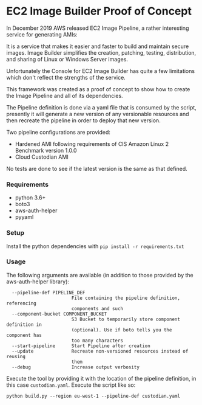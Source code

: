 # EC2 Image Builder Proof of Concept


In December 2019 AWS released EC2 Image Pipeline, a rather interesting service for generating AMIs:

It is a service that makes it easier and faster to build and maintain secure images. Image Builder simplifies the creation, patching, testing, distribution, and sharing of Linux or Windows Server images.

Unfortunately the Console for EC2 Image Builder has quite a few limitations which don't reflect the strengths of the service.

This framework was created as a proof of concept to show how to create the Image Pipeline and all of its dependencies. 

The Pipeline definition is done via a yaml file that is consumed by the script, presently it will generate a new version of any versionable resources and then recreate the pipeline in order to deploy that new version.

Two pipeline configurations are provided:

* Hardened AMI following requirements of CIS Amazon Linux 2 Benchmark version 1.0.0
* Cloud Custodian AMI

No tests are done to see if the latest version is the same as that defined.

### Requirements

* python 3.6+
* boto3
* aws-auth-helper
* pyyaml

### Setup

Install the python dependencies with `pip install -r requirements.txt`

### Usage

The following arguments are available (in addition to those provided by the aws-auth-helper library):

```
  --pipeline-def PIPELINE_DEF
                        File containing the pipeline definition, referencing
                        components and such
  --component-bucket COMPONENT_BUCKET
                        S3 Bucket to temporarily store component definition in
                        (optional). Use if boto tells you the component has
                        too many characters
  --start-pipeline      Start Pipeline after creation
  --update              Recreate non-versioned resources instead of reusing
                        them
  --debug               Increase output verbosity
```


Execute the tool by providing it with the location of the pipeline definition, in this case `custodian.yaml`. Execute the script like so:

`python build.py --region eu-west-1 --pipeline-def custodian.yaml `

